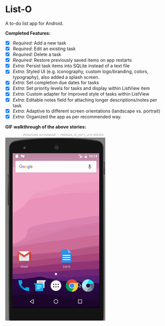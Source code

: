 # List-O

A to-do list app for Android.

**Completed Features:**

 * [x] *Required*: Add a new task
 * [x] *Required*: Edit an existing task
 * [x] *Required*: Delete a task
 * [x] *Required*: Restore previously saved items on app restarts 
 * [x] *Extra*: Persist task items into SQLite instead of a text file 
 * [x] *Extra*: Styled UI (e.g. iconography, custom logo/branding, colors, typography), also added a splash screen.
 * [x] *Extra*: Set completion due dates for tasks 
 * [x] *Extra*: Set priority levels for tasks and display within ListView item
 * [x] *Extra*: Custom adapter for improved style of tasks within ListView
 * [x] *Extra*: Editable notes field for attaching longer descriptions/notes per task
 * [x] *Extra*: Adaptive to different screen orientations (landscape vs. portrait)
 * [x] *Extra*: Organized the app as per recommended way.

**GIF walkthrough of the above stories:**

![Video Walkthrough](ListO.gif)
